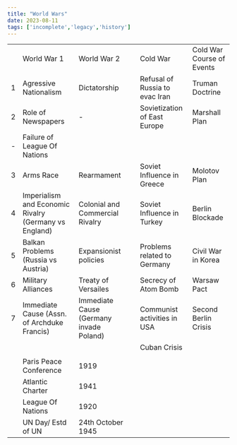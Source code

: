 ```yaml
---
title: "World Wars"
date: 2023-08-11
tags: ['incomplete','legacy','history']
---
```

|   |   |   |   |   |   |
|---|---|---|---|---|---|
||World War 1|World War 2||Cold War|Cold War Course of Events|
|1|Agressive Nationalism|Dictatorship||Refusal of Russia to evac Iran|Truman Doctrine|
|2|Role of Newspapers|-||Sovietization of East Europe|Marshall Plan|
|-|Failure of League Of Nations||
|3|Arms Race|Rearmament||Soviet Influence in Greece|Molotov Plan|
|4|Imperialism and Economic Rivalry (Germany vs England)|Colonial and Commercial Rivalry||Soviet Influence in Turkey|Berlin Blockade|
|5|Balkan Problems (Russia vs Austria)|Expansionist policies||Problems related to Germany|Civil War in Korea|
|6|Military Alliances|Treaty of Versailes||Secrecy of Atom Bomb|Warsaw Pact|
|7|Immediate Cause (Assn. of Archduke Francis)|Immediate Cause (Germany invade Poland)||Communist activities in USA|Second Berlin Crisis|
|||||Cuban Crisis|
|||||||
||Paris Peace Conference|1919||||
||Atlantic Charter|1941||||
||League Of Nations|1920||||
||UN Day/ Estd of UN|24th October 1945||||

